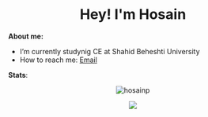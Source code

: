 <!--
**HosainP/HosainP** is a ✨ _special_ ✨ repository because its `README.md` (this file) appears on your GitHub profile.

Here are some ideas to get you started:

- 🔭 I’m currently working on ...
- 🌱 I’m currently learning ...
- 👯 I’m looking to collaborate on ...
- 🤔 I’m looking for help with ...
- 💬 Ask me about ...
- 📫 How to reach me: ...
- 😄 Pronouns: ...
- ⚡ Fun fact: ...
-->

<h1 align="center">Hey! I'm Hosain</h1>

**About me:** 
- I’m currently studynig CE at Shahid Beheshti University
- How to reach me: [Email](mailto:hosain.pishgahi@gmail.com)

**Stats**:

<p align="center">
<img src="https://github-readme-stats.vercel.app/api/top-langs/?username=hosainp&layout=compact&theme=algolia" alt="hosainp" /> 
</p>

<p align="center"> 
<img src="https://github-readme-stats.vercel.app/api?username=hosainp&show_icons=true&theme=algolia"/>
</p>

